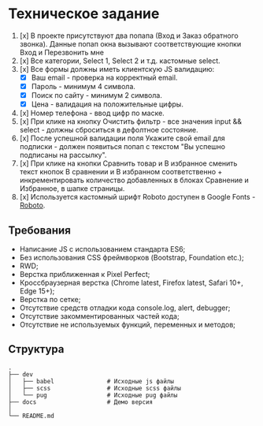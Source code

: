 # Техническое задание

1. [x] В проекте присутствуют два попапа (Вход и Заказ обратного звонка).
   Данные попап окна вызывают соответствующие кнопки Вход и Перезвонить мне
2. [x] Все категории, Select 1, Select 2 и т.д. кастомные select.
3. [x] Все формы должны иметь клиентскую JS валидацию:
   * [x] Ваш email - проверка на корректный email.
   * [x] Пароль - минимум 4 символа.
   * [x] Поиск по сайту - минимум 2 символа.
   * [x] Цена - валидация на положительные цифры.
4. [x] Номер телефона - ввод цифр по маске.
5. [x] При клике на кнопку Очистить фильтр - все значения input && select - должны сброситься в дефолтное состояние.
6. [x] После успешной валидации поля Укажите свой email для подписки - должен появиться попап с текстом "Вы успешно подписаны на рассылку".
8. [x] При клике на кнопки Сравнить товар и В избранное сменить текст кнопок В сравнении и В избранном соответственно + инкрементировать количество добавленных в блоках Сравнение и Избранное, в шапке страницы.
7. [x] Используется кастомный шрифт Roboto доступен в Google Fonts - [Roboto](https://fonts.google.com/specimen/Roboto).

## Требования

* Написание JS с использованием стандарта ES6;
* Без использования CSS фреймворков (Bootstrap, Foundation etc.);
* RWD;
* Верстка приближенная к Pixel Perfect;
* Кроссбраузерная верстка (Chrome latest, Firefox latest, Safari 10+, Edge 15+);
* Верстка по сетке;
* Отсутствие средств отладки кода console.log, alert, debugger;
* Отсутствие закомментированных частей кода;
* Отсутствие не используемых функций, переменных и методов;

## Структура
    .
    ├── dev                     
    │   ├── babel               # Исходные js файлы
    │   ├── scss                # Исходные scss файлы
    │   └── pug                 # Исходные pug файлы
    ├── docs                    # Демо версия
    │
    └── README.md